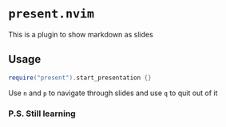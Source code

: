 # `present.nvim`

This is a plugin to show markdown as slides

## Usage 

```lua 
require("present").start_presentation {}
```
Use `n` and `p` to navigate through slides
and use `q` to quit out of it 

### P.S. Still learning
